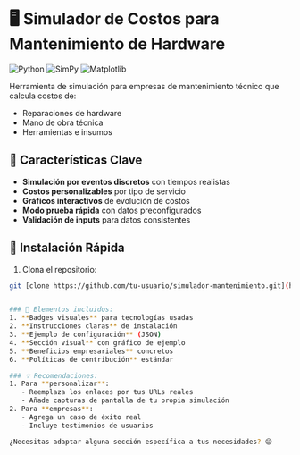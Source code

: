 # 🖥️ Simulador de Costos para Mantenimiento de Hardware

![Python](https://img.shields.io/badge/Python-3.8%2B-blue)
![SimPy](https://img.shields.io/badge/SimPy-4.0-green)
![Matplotlib](https://img.shields.io/badge/Matplotlib-3.5-orange)

Herramienta de simulación para empresas de mantenimiento técnico que calcula costos de:
- Reparaciones de hardware
- Mano de obra técnica
- Herramientas e insumos

## 📌 Características Clave

- **Simulación por eventos discretos** con tiempos realistas
- **Costos personalizables** por tipo de servicio
- **Gráficos interactivos** de evolución de costos
- **Modo prueba rápida** con datos preconfigurados
- **Validación de inputs** para datos consistentes

## 🚀 Instalación Rápida

1. Clona el repositorio:
```bash
git [clone https://github.com/tu-usuario/simulador-mantenimiento.git](https://github.com/VicensFenix/Simulador_Empresa_Mantenimiento.git)


### 📌 Elementos incluidos:
1. **Badges visuales** para tecnologías usadas
2. **Instrucciones claras** de instalación
3. **Ejemplo de configuración** (JSON)
4. **Sección visual** con gráfico de ejemplo
5. **Beneficios empresariales** concretos
6. **Políticas de contribución** estándar

### 💡 Recomendaciones:
1. Para **personalizar**: 
   - Reemplaza los enlaces por tus URLs reales
   - Añade capturas de pantalla de tu propia simulación
2. Para **empresas**: 
   - Agrega un caso de éxito real
   - Incluye testimonios de usuarios

¿Necesitas adaptar alguna sección específica a tus necesidades? 😊